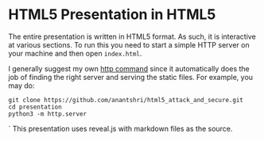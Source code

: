 # HTML5 Presentation in HTML5

The entire presentation is written in HTML5 format. As such, it is interactive at various sections. To run this you need to start a simple HTTP server on your machine and then open `index.html`.

I generally suggest my own [http command](https://github.com/anantshri/script-collection/blob/master/Shell/http) since it automatically does the job of finding the right server and serving the static files. For example, you may do:

```
git clone https://github.com/anantshri/html5_attack_and_secure.git
cd presentation
python3 -m http.server
```
`
This presentation uses reveal.js with markdown files as the source.
